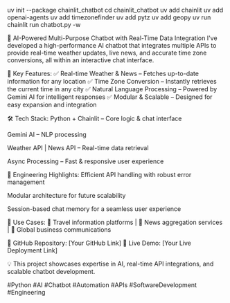 uv init --package chainlit_chatbot
cd chainlit_chatbot
uv add chainlit
uv add openai-agents
uv add timezonefinder
 uv add pytz
 uv add geopy
uv run chainlit run chatbot.py -w


🤖 AI-Powered Multi-Purpose Chatbot with Real-Time Data Integration
I've developed a high-performance AI chatbot that integrates multiple APIs to provide real-time weather updates, live news, and accurate time zone conversions, all within an interactive chat interface.

🔹 Key Features:
✅ Real-time Weather & News – Fetches up-to-date information for any location
✅ Time Zone Conversion – Instantly retrieves the current time in any city
✅ Natural Language Processing – Powered by Gemini AI for intelligent responses
✅ Modular & Scalable – Designed for easy expansion and integration

🛠 Tech Stack:
Python + Chainlit – Core logic & chat interface

Gemini AI – NLP processing

Weather API | News API – Real-time data retrieval

Async Processing – Fast & responsive user experience

🔧 Engineering Highlights:
Efficient API handling with robust error management

Modular architecture for future scalability

Session-based chat memory for a seamless user experience

🎯 Use Cases:
🔹 Travel information platforms | 🔹 News aggregation services | 🔹 Global business communications

🔗 GitHub Repository: [Your GitHub Link]
🔗 Live Demo: [Your Live Deployment Link]

💡 This project showcases expertise in AI, real-time API integrations, and scalable chatbot development.

#Python #AI #Chatbot #Automation #APIs #SoftwareDevelopment #Engineering